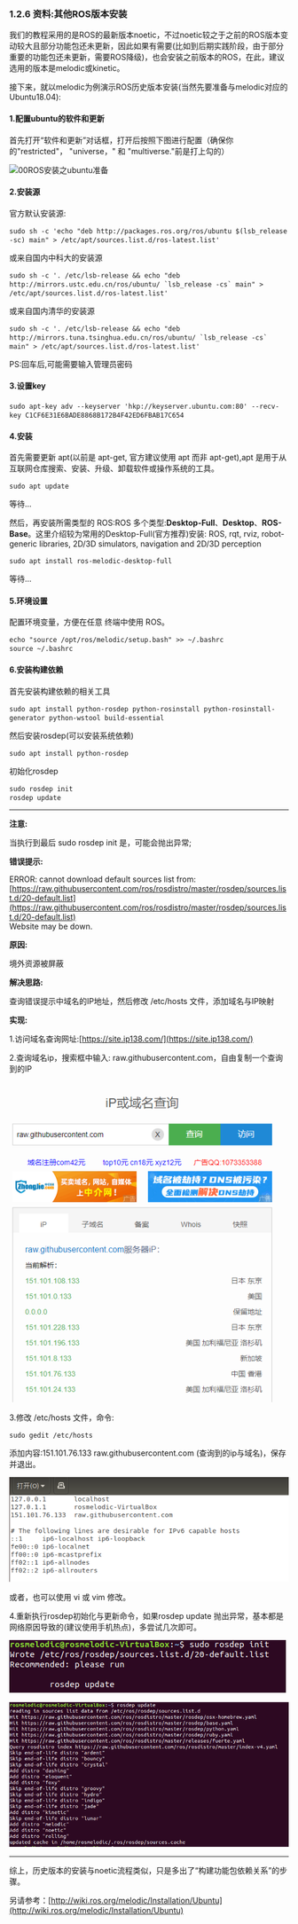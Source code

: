 ### 1.2.6 资料:其他ROS版本安装

我们的教程采用的是ROS的最新版本noetic，不过noetic较之于之前的ROS版本变动较大且部分功能包还未更新，因此如果有需要\(比如到后期实践阶段，由于部分重要的功能包还未更新，需要ROS降级\)，也会安装之前版本的ROS，在此，建议选用的版本是melodic或kinetic。

接下来，就以melodic为例演示ROS历史版本安装\(当然先要准备与melodic对应的Ubuntu18.04\):

#### 1.配置ubuntu的软件和更新

首先打开“软件和更新”对话框，打开后按照下图进行配置（确保你的"restricted"， "universe，" 和 "multiverse."前是打上勾的）

![](file://D:/ROS资料/ROS笔记_melodic/ROS01_概述与环境搭建/img/00ROS安装之ubuntu准备.png?lastModify=1600843610 "00ROS安装之ubuntu准备")

#### 2.**安装源**

官方默认安装源:

```
sudo sh -c 'echo "deb http://packages.ros.org/ros/ubuntu $(lsb_release -sc) main" > /etc/apt/sources.list.d/ros-latest.list'
```

或来自国内中科大的安装源

    sudo sh -c '. /etc/lsb-release && echo "deb http://mirrors.ustc.edu.cn/ros/ubuntu/ `lsb_release -cs` main" > /etc/apt/sources.list.d/ros-latest.list'

或来自国内清华的安装源

    sudo sh -c '. /etc/lsb-release && echo "deb http://mirrors.tuna.tsinghua.edu.cn/ros/ubuntu/ `lsb_release -cs` main" > /etc/apt/sources.list.d/ros-latest.list'

PS:回车后,可能需要输入管理员密码

#### 3.设置key

```
sudo apt-key adv --keyserver 'hkp://keyserver.ubuntu.com:80' --recv-key C1CF6E31E6BADE8868B172B4F42ED6FBAB17C654
```

#### 4.安装

首先需要更新 apt\(以前是 apt-get, 官方建议使用 apt 而非 apt-get\),apt 是用于从互联网仓库搜索、安装、升级、卸载软件或操作系统的工具。

```
sudo apt update
```

等待...

然后，再安装所需类型的 ROS:ROS 多个类型:**Desktop-Full**、**Desktop**、**ROS-Base**。这里介绍较为常用的Desktop-Full\(官方推荐\)安装: ROS, rqt, rviz, robot-generic libraries, 2D/3D simulators, navigation and 2D/3D perception

```
sudo apt install ros-melodic-desktop-full
```

等待...

#### 5.环境设置

配置环境变量，方便在任意 终端中使用 ROS。

```
echo "source /opt/ros/melodic/setup.bash" >> ~/.bashrc
source ~/.bashrc
```

#### 6.安装构建依赖

首先安装构建依赖的相关工具

```
sudo apt install python-rosdep python-rosinstall python-rosinstall-generator python-wstool build-essential
```

然后安装rosdep\(可以安装系统依赖\)

```
sudo apt install python-rosdep
```

初始化rosdep

```
sudo rosdep init
rosdep update
```

---

**注意:**

当执行到最后 sudo rosdep init 是，可能会抛出异常;

**错误提示:**

ERROR: cannot download default sources list from:  
[https://raw.githubusercontent.com/ros/rosdistro/master/rosdep/sources.list.d/20-default.list](https://raw.githubusercontent.com/ros/rosdistro/master/rosdep/sources.list.d/20-default.list)  
 Website may be down.

**原因:**

境外资源被屏蔽

**解决思路:**

查询错误提示中域名的IP地址，然后修改 /etc/hosts 文件，添加域名与IP映射

**实现:**

1.访问域名查询网址:[https://site.ip138.com/](https://site.ip138.com/)

2.查询域名ip，搜索框中输入: raw.githubusercontent.com，自由复制一个查询到的IP

![](/assets/域名ip查询.PNG)

3.修改 /etc/hosts 文件，命令:

```
sudo gedit /etc/hosts
```

添加内容:151.101.76.133    raw.githubusercontent.com \(查询到的ip与域名\)，保存并退出。

![](/assets/hosts文件修改.PNG)

或者，也可以使用 vi 或 vim 修改。

4.重新执行rosdep初始化与更新命令，如果rosdep update 抛出异常，基本都是网络原因导致的\(建议使用手机热点\)，多尝试几次即可。

![](/assets/rosdep初始化成功.PNG)

![](/assets/rosdepupdate成功.PNG)

---

综上，历史版本的安装与noetic流程类似，只是多出了“构建功能包依赖关系”的步骤。

另请参考：[http://wiki.ros.org/melodic/Installation/Ubuntu](http://wiki.ros.org/melodic/Installation/Ubuntu)

